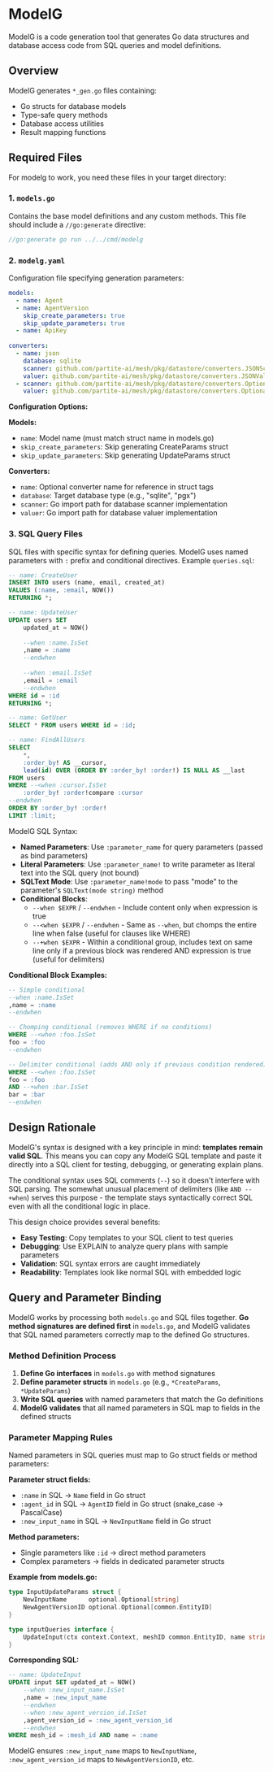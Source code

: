 # ModelG

ModelG is a code generation tool that generates Go data structures and database access code from SQL queries and model definitions.

## Overview

ModelG generates `*_gen.go` files containing:
- Go structs for database models
- Type-safe query methods
- Database access utilities
- Result mapping functions

## Required Files

For modelg to work, you need these files in your target directory:

### 1. `models.go`
Contains the base model definitions and any custom methods. This file should include a `//go:generate` directive:

```go
//go:generate go run ../../cmd/modelg
```

### 2. `modelg.yaml`
Configuration file specifying generation parameters:

```yaml
models:
  - name: Agent
  - name: AgentVersion
    skip_create_parameters: true
    skip_update_parameters: true
  - name: ApiKey
    
converters:
  - name: json
    database: sqlite
    scanner: github.com/partite-ai/mesh/pkg/datastore/converters.JSONScanner
    valuer: github.com/partite-ai/mesh/pkg/datastore/converters.JSONValuer
  - scanner: github.com/partite-ai/mesh/pkg/datastore/converters.OptionalScanner
    valuer: github.com/partite-ai/mesh/pkg/datastore/converters.OptionalValuer
```

**Configuration Options:**

**Models:**
- `name`: Model name (must match struct name in models.go)
- `skip_create_parameters`: Skip generating CreateParams struct
- `skip_update_parameters`: Skip generating UpdateParams struct

**Converters:**
- `name`: Optional converter name for reference in struct tags
- `database`: Target database type (e.g., "sqlite", "pgx")
- `scanner`: Go import path for database scanner implementation
- `valuer`: Go import path for database valuer implementation

### 3. SQL Query Files
SQL files with specific syntax for defining queries. ModelG uses named parameters with `:` prefix and conditional directives. Example `queries.sql`:

```sql
-- name: CreateUser
INSERT INTO users (name, email, created_at) 
VALUES (:name, :email, NOW()) 
RETURNING *;

-- name: UpdateUser  
UPDATE users SET 
    updated_at = NOW()
    
    --when :name.IsSet
    ,name = :name
    --endwhen
    
    --when :email.IsSet
    ,email = :email  
    --endwhen
WHERE id = :id
RETURNING *;

-- name: GetUser
SELECT * FROM users WHERE id = :id;

-- name: FindAllUsers
SELECT 
    *,
    :order_by! AS __cursor,
    lead(id) OVER (ORDER BY :order_by! :order!) IS NULL AS __last
FROM users
WHERE --<when :cursor.IsSet
    :order_by! :order!compare :cursor 
--endwhen
ORDER BY :order_by! :order!
LIMIT :limit;
```

ModelG SQL Syntax:
- **Named Parameters**: Use `:parameter_name` for query parameters (passed as bind parameters)
- **Literal Parameters**: Use `:parameter_name!` to write parameter as literal text into the SQL query (not bound)
- **SQLText Mode**: Use `:parameter_name!mode` to pass "mode" to the parameter's `SQLText(mode string)` method
- **Conditional Blocks**: 
  - `--when $EXPR` / `--endwhen` - Include content only when expression is true
  - `--<when $EXPR` / `--endwhen` - Same as `--when`, but chomps the entire line when false (useful for clauses like WHERE)
  - `--+when $EXPR` - Within a conditional group, includes text on same line only if a previous block was rendered AND expression is true (useful for delimiters)

**Conditional Block Examples:**
```sql
-- Simple conditional
--when :name.IsSet
,name = :name
--endwhen

-- Chomping conditional (removes WHERE if no conditions)
WHERE --<when :foo.IsSet
foo = :foo
--endwhen

-- Delimiter conditional (adds AND only if previous condition rendered)
WHERE --<when :foo.IsSet
foo = :foo
AND --+when :bar.IsSet
bar = :bar
--endwhen
```

## Design Rationale

ModelG's syntax is designed with a key principle in mind: **templates remain valid SQL**. This means you can copy any ModelG SQL template and paste it directly into a SQL client for testing, debugging, or generating explain plans.

The conditional syntax uses SQL comments (`--`) so it doesn't interfere with SQL parsing. The somewhat unusual placement of delimiters (like `AND --+when`) serves this purpose - the template stays syntactically correct SQL even with all the conditional logic in place.

This design choice provides several benefits:
- **Easy Testing**: Copy templates to your SQL client to test queries
- **Debugging**: Use EXPLAIN to analyze query plans with sample parameters
- **Validation**: SQL syntax errors are caught immediately
- **Readability**: Templates look like normal SQL with embedded logic

## Query and Parameter Binding

ModelG works by processing both `models.go` and SQL files together. **Go method signatures are defined first** in `models.go`, and ModelG validates that SQL named parameters correctly map to the defined Go structures.

### Method Definition Process
1. **Define Go interfaces** in `models.go` with method signatures
2. **Define parameter structs** in `models.go` (e.g., `*CreateParams`, `*UpdateParams`)
3. **Write SQL queries** with named parameters that match the Go definitions
4. **ModelG validates** that all named parameters in SQL map to fields in the defined structs

### Parameter Mapping Rules
Named parameters in SQL queries must map to Go struct fields or method parameters:

**Parameter struct fields:**
- `:name` in SQL → `Name` field in Go struct
- `:agent_id` in SQL → `AgentID` field in Go struct (snake_case → PascalCase)
- `:new_input_name` in SQL → `NewInputName` field in Go struct

**Method parameters:**
- Single parameters like `:id` → direct method parameters  
- Complex parameters → fields in dedicated parameter structs

**Example from models.go:**
```go
type InputUpdateParams struct {
    NewInputName      optional.Optional[string]
    NewAgentVersionID optional.Optional[common.EntityID]
}

type inputQueries interface {
    UpdateInput(ctx context.Context, meshID common.EntityID, name string, params *InputUpdateParams) (*Input, error)
}
```

**Corresponding SQL:**
```sql
-- name: UpdateInput
UPDATE input SET updated_at = NOW()
    --when :new_input_name.IsSet
    ,name = :new_input_name
    --endwhen
    --when :new_agent_version_id.IsSet
    ,agent_version_id = :new_agent_version_id
    --endwhen
WHERE mesh_id = :mesh_id AND name = :name
```

ModelG ensures `:new_input_name` maps to `NewInputName`, `:new_agent_version_id` maps to `NewAgentVersionID`, etc.
